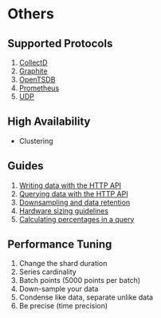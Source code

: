 # Others

## Supported Protocols

1. [CollectD](https://docs.influxdata.com/influxdb/v1.7/supported_protocols/collectd/)
2. [Graphite](https://docs.influxdata.com/influxdb/v1.7/supported_protocols/graphite/)
3. [OpenTSDB](https://docs.influxdata.com/influxdb/v1.7/supported_protocols/opentsdb/)
4. [Prometheus](https://docs.influxdata.com/influxdb/v1.7/supported_protocols/prometheus/)
5. [UDP](https://docs.influxdata.com/influxdb/v1.7/supported_protocols/udp/)

## High Availability

- Clustering

## Guides

1. [Writing data with the HTTP API](https://docs.influxdata.com/influxdb/v1.7/guides/writing_data/)
2. [Querying data with the HTTP API](https://docs.influxdata.com/influxdb/v1.7/guides/querying_data/)
3. [Downsampling and data retention](https://docs.influxdata.com/influxdb/v1.7/guides/downsampling_and_retention/)
4. [Hardware sizing guidelines](https://docs.influxdata.com/influxdb/v1.7/guides/hardware_sizing/)
5. [Calculating percentages in a query](https://docs.influxdata.com/influxdb/v1.7/guides/calculating_percentages/)

## Performance Tuning

1. Change the shard duration
2. Series cardinality
3. Batch points (5000 points per batch)
4. Down-sample your data
5. Condense like data, separate unlike data
6. Be precise (time precision)
